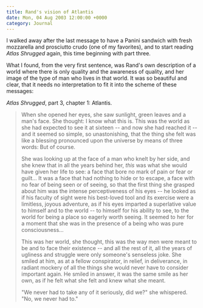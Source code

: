 ```yaml
---
title: Rand's vision of Atlantis
date: Mon, 04 Aug 2003 12:00:00 +0000
category: Journal
---
```


I walked away after the last message to have a Panini sandwich with
fresh mozzarella and prosciutto crudo (one of my favorites), and to
start reading *Atlas Shrugged* again, this time beginning with part three.

What I found, from the very first sentence, was Rand's own description
of a world where there is only quality and the awareness of quality, and
her image of the type of man who lives in that world.  It was so
beautiful and clear, that it needs no interpretation to fit it into the
scheme of these messages:

*Atlas Shrugged*, part 3, chapter 1: Atlantis.

> When she opened her eyes, she saw sunlight, green leaves and a man's
> face.  She thought: I know what this is.  This was the world as she
> had expected to see it at sixteen -- and now she had reached it -- and
> it seemed so simple, so unastonishing, that the thing she felt was
> like a blessing pronounced upon the universe by means of three words:
> But of course.
> 
> She was looking up at the face of a man who knelt by her side, and she
> knew that in all the years behind her, *this* was what she would have
> given her life to see: a face that bore no mark of pain or fear or
> guilt... It was a face that had nothing to hide or to escape, a face
> with no fear of being seen or of seeing, so that the first thing she
> grasped about him was the intense perceptiveness of his eyes -- he
> looked as if his faculty of sight were his best-loved tool and its
> exercise were a limitless, joyous adventure, as if his eyes imparted a
> superlative value to himself and to the world -- to himself for his
> ability to see, to the world for being a place so eagerly worth
> seeing.  It seemed to her for a moment that she was in the presence of
> a being who was pure consciousness...
> 
> This was her world, she thought, this was the way men were meant to be
> and to face their existence -- and all the rest of it, all the years
> of ugliness and struggle were only someone's senseless joke.  She
> smiled at him, as at a fellow conspirator, in relief, in deliverance,
> in radiant mockery of all the things she would never have to consider
> important again.  He smiled in answer, it was the same smile as her
> own, as if he felt what she felt and knew what she meant.
> 
> "We never had to take any of it seriously, did we?" she whispered.
> "No, we never had to."



